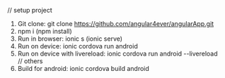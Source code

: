 // setup project  
1) Git clone: git clone https://github.com/angular4ever/angularApp.git 
2) npm i (npm install)  
3) Run in browser: ionic s (ionic serve)  
4) Run on device: ionic cordova run android  
5) Run on device with livereload: ionic cordova run android --livereload  
// others  
6) Build for android: ionic cordova build android  
